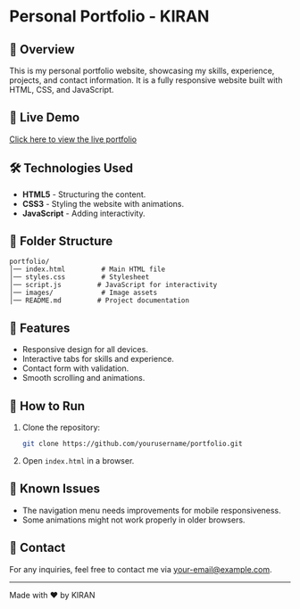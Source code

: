 # Personal Portfolio - KIRAN

## 📌 Overview
This is my personal portfolio website, showcasing my skills, experience, projects, and contact information. It is a fully responsive website built with HTML, CSS, and JavaScript.

## 🔗 Live Demo
[Click here to view the live portfolio](#)

## 🛠️ Technologies Used
- **HTML5** - Structuring the content.
- **CSS3** - Styling the website with animations.
- **JavaScript** - Adding interactivity.

## 📂 Folder Structure
```
portfolio/
│── index.html         # Main HTML file
│── styles.css         # Stylesheet
│── script.js         # JavaScript for interactivity
│── images/            # Image assets
│── README.md         # Project documentation
```

## 🎨 Features
- Responsive design for all devices.
- Interactive tabs for skills and experience.
- Contact form with validation.
- Smooth scrolling and animations.

## 🚀 How to Run
1. Clone the repository:
   ```bash
   git clone https://github.com/yourusername/portfolio.git
   ```
2. Open `index.html` in a browser.

## 🐞 Known Issues
- The navigation menu needs improvements for mobile responsiveness.
- Some animations might not work properly in older browsers.

## 📧 Contact
For any inquiries, feel free to contact me via [your-email@example.com](mailto:your-email@example.com).

---
Made with ❤️ by KIRAN


